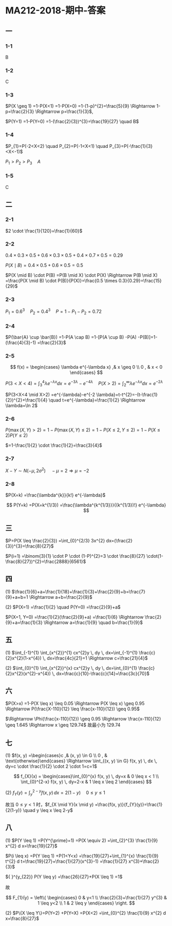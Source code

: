 # MA212-2018-期中-答案

## 一

### 1-1

B

### 1-2

C

### 1-3

$P(X \geq 1) =1-P(X<1) =1-P(X=0) =1-(1-p)^{2}=\frac{5}{9} \Rightarrow 1-p=\frac{2}{3} \Rightarrow p=\frac{1}{3}$,

$P(Y=1) =1-P(Y=0) =1-(\frac{2}{3})^{3}=\frac{19}{27} \quad B$

### 1-4

$P_{1}=P(-2<X<2) \quad P_{2}=P(-1<X<1) \quad P_{3}=P(-\frac{1}{3}<X<-1)$

$P_{1}>P_{2}>P_{3} \quad A$

### 1-5

C

## 二

### 2-1

$2 \cdot \frac{1}{120}=\frac{1}{60}$

### 2-2

$0.4 \times 0.3 \times 0.5+0.6 \times 0.3 \times 0.5+0.4 \times 0.7 \times 0.5=0.29$

$P(X \mid B) =0.4 \times 0.5+0.6 \times 0.5=0.5$

$P(X \mid B) \cdot P(B) =P(B \mid X) \cdot P(X) \Rightarrow P(B \mid X) =\frac{P(X \mid B) \cdot P(B)}{P(X)}=\frac{0.5 \times 0.3}{0.29}=\frac{15}{29}$

### 2-3

$P_{1}=0.6^{3} \quad P_{2}=0.4^{3} \quad P=1-P_{1}-P_{2}=0.72$

### 2-4

$P(\bar{A} \cup \bar{B}) =1-P(A \cap B) =1-[P(A \cup B) -P(A) -P(B)]=1-(\frac{4}{3}-1) =\frac{2}{3}$

### 2-5

$$
f(x) =
\begin{cases}
\lambda e^{-\lambda x} ,& x \geq 0 \\
0 , & x < 0
\end{cases}
$$

$P(3<X<4) =\int_{3}^{4} \lambda e^{-\lambda x} dx=e^{-3 \lambda}-e^{-4 \lambda} \quad P(X>2) =\int_{2}^{\infty} \lambda e^{-\lambda x} dx=e^{-2 \lambda}$

$P(3<X<4 \mid X>2) =e^{-\lambda}-e^{-2 \lambda}=t-t^{2}=-(t-\frac{1}{2})^{2}+\frac{1}{4} \quad t=e^{-\lambda}=\frac{1}{2} \Rightarrow \lambda=\ln 2$

### 2-6

$P(\max (X, Y) >2) =1-P(\max (X, Y) \leq 2) =1-P(X \leq 2, Y \leq 2) =1-P(X \leq 2) P(Y \leq 2)$

$=1-\frac{1}{2} \cdot \frac{1}{2}=\frac{3}{4}$

### 2-7

$X-Y \sim N(-\mu, 2\sigma^{2}) \quad -\mu=2 \Rightarrow \mu=-2$

### 2-8

$P(X=k) =\frac{\lambda^{k}}{k!} e^{-\lambda}$

$$
P(Y=k) =P(X=k^{1/3}) =\frac{\lambda^{k^{1/3}}}{(k^{1/3})!} e^{-\lambda}
$$

## 三

$P=P(X \leq \frac{2}{3}) =\int_{0}^{2/3} 3x^{2} dx=(\frac{2}{3})^{3}=\frac{8}{27}$

$P(i=1) =\binom{3}{1} \cdot P \cdot (1-P)^{2}=3 \cdot \frac{8}{27} \cdot(1-\frac{8}{27})^{2}=\frac{2888}{6561}$

## 四

(1) $\frac{1}{6}+a+\frac{1}{18}+\frac{1}{3}+\frac{2}{9}+b=\frac{7}{9}+a+b=1 \Rightarrow a+b=\frac{2}{9}$

(2) $P(X=1) =\frac{1}{2} \quad P(Y=0) =\frac{2}{9}+a$

$P(X=1, Y=0) =\frac{1}{2}(\frac{2}{9}+a) =\frac{1}{6} \Rightarrow \frac{2}{9}+a=\frac{1}{3} \Rightarrow a=\frac{1}{9} \quad b=\frac{1}{9}$

## 五

(1) $\int_{-1}^{1} \int_{x^{2}}^{1} cx^{2}y \, dy \, dx=\int_{-1}^{1} \frac{c}{2}x^{2}(1-x^{4}) \, dx=\frac{4c}{21}=1 \Rightarrow c=\frac{21}{4}$

(2) $\int_{0}^{1} \int_{x^{2}}^{x} cx^{2}y \, dy \, dx=\int_{0}^{1} \frac{c}{2}x^{2}(x^{2}-x^{4}) \, dx=\frac{c}{10}-\frac{c}{14}=\frac{3c}{70}$

## 六

$P(X>x) =1-P(X \leq x) \leq 0.05 \Rightarrow P(X \leq x) \geq 0.95 \Rightarrow P(\frac{X-110}{12} \leq \frac{x-110}{12}) \geq 0.95$

$\Rightarrow \Phi(\frac{x-110}{12}) \geq 0.95 \Rightarrow \frac{x-110}{12} \geq 1.645 \Rightarrow x \geq 129.74$ 故最小为 129.74

## 七

(1) $f(x, y) =\begin{cases}c ,& (x, y) \in G \\ 0 , & \text{otherwise}\end{cases} \Rightarrow \iint_{(x, y) \in G} f(x, y) \, dx \, dy=c \cdot \frac{1}{2} \cdot 2 \cdot 1=c=1$

$$
f_{X}(x) = \begin{cases}\int_{0}^{x} f(x, y) \, dy=x & 0 \leq x < 1 \\ \int_{0}^{2-x} f(x, y) \, dy=2-x & 1 \leq x \leq 2 \end{cases}
$$

(2) $f_{Y}(y) =\int_{y}^{2-y} f(x, y) \, dx=2(1-y) \quad 0 \leq y \leq 1$

故当 $0 \leq y < 1$ 时，$f_{X \mid Y}(x \mid y) =\frac{f(x, y)}{f_{Y}(y)}=\frac{1}{2(1-y)} \quad y \leq x \leq 2-y$

## 八

(1) $P(Y \leq 1) =P(Y^{\prime}=1) =P(X \equiv 2) =\int_{2}^{3} \frac{1}{9} x^{2} d x=\frac{19}{27}$

$P(i \leq x) =P(Y \leq 1) +P(1<Y<x) =\frac{19}{27}+\int_{1}^{x} \frac{1}{9} t^{2} d t=\frac{19}{27}+\frac{1}{27}(x^{3}-1) =\frac{1}{27} x^{3}+\frac{2}{3}$

${ }^{y_{22}} P(Y \leq y) =\frac{26}{27}+P(X \leq 1) =1$

故

$$
F_{1}(y) =
\left\{
\begin{cases}
0 & y<1 \\
\frac{2}{3}+\frac{1}{27} y^{3} & 1 \leq y<2 \\
1 & 2 \leq y
\end{cases}
\right.
$$

(2) $P\{X \leq Y\}=P(Y=2) +P(Y=X) =P(X<2) =\int_{0}^{2} \frac{1}{9} x^{2} d x=\frac{8}{27}$
